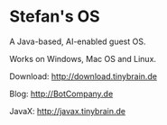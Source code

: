 # Stefan's OS
A Java-based, AI-enabled guest OS.

Works on Windows, Mac OS and Linux.

Download: http://download.tinybrain.de

Blog: http://BotCompany.de

JavaX: http://javax.tinybrain.de

